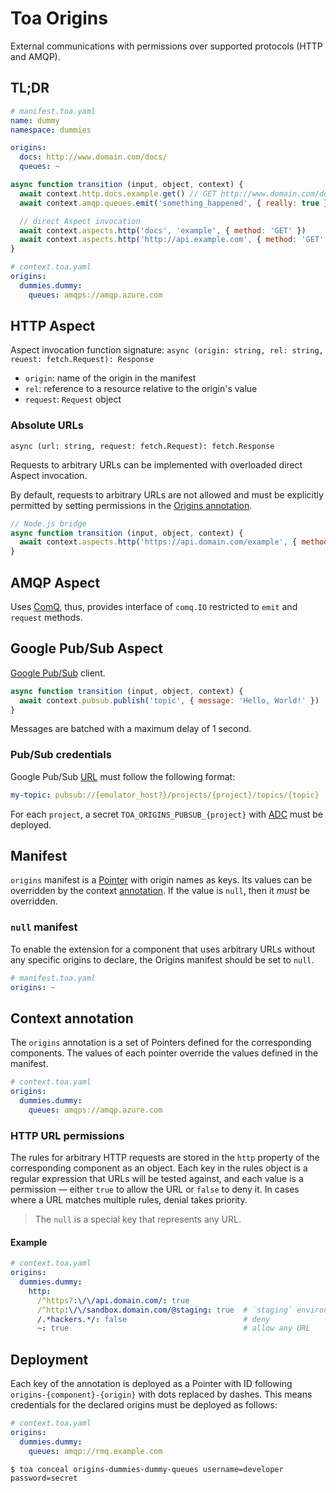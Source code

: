 # Toa Origins

External communications with permissions over supported protocols (HTTP and AMQP).

## TL;DR

```yaml
# manifest.toa.yaml
name: dummy
namespace: dummies

origins:
  docs: http://www.domain.com/docs/
  queues: ~
```

```javascript
async function transition (input, object, context) {
  await context.http.docs.example.get() // GET http://www.domain.com/docs/example
  await context.amqp.queues.emit('something_happened', { really: true })

  // direct Aspect invocation
  await context.aspects.http('docs', 'example', { method: 'GET' })
  await context.aspects.http('http://api.example.com', { method: 'GET' })
}
```

```yaml
# context.toa.yaml
origins:
  dummies.dummy:
    queues: amqps://amqp.azure.com
```

## HTTP Aspect

Aspect invocation function
signature: `async (origin: string, rel: string, reuest: fetch.Request): Response`

- `origin`: name of the origin in the manifest
- `rel`: reference to a resource relative to the origin's value
- `request`: `Request` object

### Absolute URLs

`async (url: string, request: fetch.Request): fetch.Response`

Requests to arbitrary URLs can be implemented with overloaded direct Aspect invocation.

By default, requests to arbitrary URLs are not allowed and must be explicitly permitted by setting
permissions in the [Origins annotation](#context-annotation).

```javascript
// Node.js bridge
async function transition (input, object, context) {
  await context.aspects.http('https://api.domain.com/example', { method: 'POST' })
}
```

## AMQP Aspect

Uses [ComQ](https://github.com/toa-io/comq), thus, provides interface of `comq.IO` restricted
to `emit` and `request` methods.

## Google Pub/Sub Aspect

[Google Pub/Sub](https://cloud.google.com/pubsub) client.

```javascript
async function transition (input, object, context) {
  await context.pubsub.publish('topic', { message: 'Hello, World!' })
}
```

Messages are batched with a maximum delay of 1 second.

### Pub/Sub credentials

Google Pub/Sub [URL](#context-annotation) must follow the following format:

```yaml
my-topic: pubsub://{emulator_host?}/projects/{project}/topics/{topic}
```

For each `project`,
a secret `TOA_ORIGINS_PUBSUB_{project}`
with [ADC](https://cloud.google.com/docs/authentication/application-default-credentials) must be
deployed.

## Manifest

`origins` manifest is a [Pointer](/libraries/pointer) with origin names as keys.
Its values can be overridden by the context [annotation](#context-annotation).
If the value is `null`, then it _must_ be overridden.

### `null` manifest

To enable the extension for a component that uses arbitrary URLs without any specific origins to
declare, the Origins manifest should be set to `null`.

```yaml
# manifest.toa.yaml
origins: ~
```

## Context annotation

The `origins` annotation is a set of Pointers defined for the corresponding components.
The values of each pointer override the values defined in the manifest.

```yaml
# context.toa.yaml
origins:
  dummies.dummy:
    queues: amqps://amqp.azure.com
```

### HTTP URL permissions

The rules for arbitrary HTTP requests are stored in the `http` property of the corresponding
component as an object.
Each key in the rules object is a regular expression that URLs will be tested against, and each
value is a permission — either `true` to allow the URL or `false` to deny it.
In cases where a URL matches multiple rules, denial takes priority.

> The `null` is a special key that represents any URL.

#### Example

```yaml
# context.toa.yaml
origins:
  dummies.dummy:
    http:
      /^https?:\/\/api.domain.com/: true
      /^http:\/\/sandbox.domain.com/@staging: true  # `staging` environment
      /.*hackers.*/: false                          # deny
      ~: true                                       # allow any URL
```

## Deployment

Each key of the annotation is deployed as a Pointer with ID
following `origins-{component}-{origin}` with dots replaced by dashes.
This means credentials for the declared origins must be deployed as follows:

```yaml
# context.toa.yaml
origins:
  dummies.dummy:
    queues: amqp://rmq.example.com
```

```shell
$ toa conceal origins-dummies-dummy-queues username=developer password=secret
```
